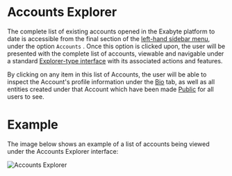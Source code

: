 # Accounts Explorer

The complete list of existing accounts opened in the Exabyte platform to date is accessible from the final section of the [left-hand sidebar menu](/ui/universal/left-sidebar.md), under the option `Accounts` <i class="zmdi zmdi-globe-alt zmdi-hc-border"></i>. Once this option is clicked upon, the user will be presented with the complete list of accounts, viewable and navigable under a standard [Explorer-type interface](/entities-general/ui/explorer.md) with its associated actions and features.

By clicking on any item in this list of Accounts, the user will be able to inspect the Account's profile information under the [Bio](bio.md) tab, as well as all entities created under that Account which have been made [Public](/collaboration/sharing/ui.md) for all users to see.

# Example

The image below shows an example of a list of accounts being viewed under the Accounts Explorer interface:

![Accounts Explorer](/images/account-explorer.png "Account Explorer")
  
